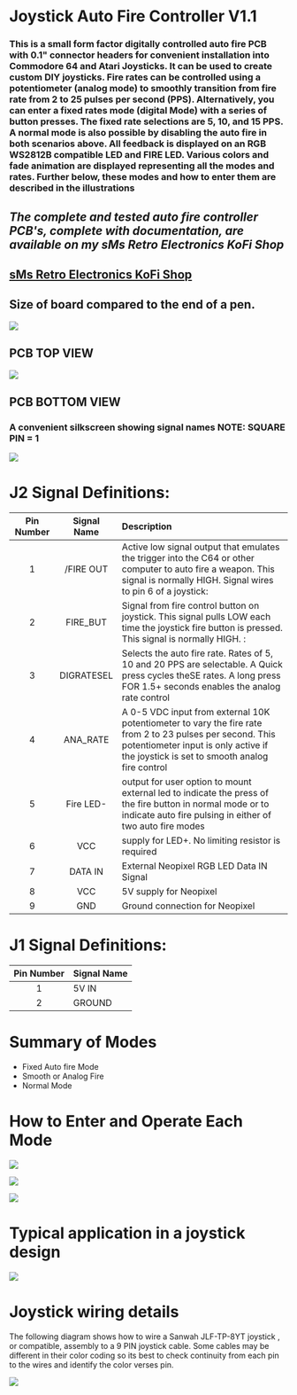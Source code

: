 # Joystick Auto Fire Controller V1.1
 ### This is a small form factor digitally controlled auto fire PCB with 0.1" connector headers for convenient installation into Commodore 64 and Atari Joysticks. It can be used to create custom DIY joysticks. Fire rates can be controlled using a potentiometer (analog mode) to smoothly transition from fire rate from 2 to 25 pulses per second (PPS). Alternatively, you can enter a fixed rates mode (digital Mode) with a series of button presses. The fixed rate selections are 5, 10, and 15 PPS. A normal mode is also possible by disabling the auto fire in both scenarios above. All feedback is displayed on an RGB WS2812B compatible LED and FIRE LED. Various colors and fade animation are displayed representing all the modes and rates. Further below, these modes and how to enter them are described in the illustrations

 ## *The complete and tested auto fire controller PCB's, complete with documentation, are available on my sMs Retro Electronics KoFi Shop*

## [sMs Retro Electronics KoFi Shop](https://ko-fi.com/smsretroelectronics)

 ## Size of board compared to the end of a pen.  

 ![](media/boardpic.jpg)

 ## PCB TOP VIEW
 
![](media/pcb_top.png)

 ## PCB BOTTOM VIEW
### A convenient silkscreen showing signal names NOTE: SQUARE PIN = 1

![](media/pcb_BOT.png)

# J2 Signal Definitions: 

|Pin Number|Signal Name|Description|
|:--:|:--:|:--|
|1|/FIRE OUT|Active low signal output that emulates the trigger into the C64 or other computer to auto fire a weapon. This signal is normally HIGH. Signal wires to pin 6 of a joystick: 
|2|FIRE_BUT|Signal from fire control button on joystick. This signal pulls LOW each time the joystick fire button is pressed. This signal is normally HIGH. :
|3|DIGRATESEL|Selects the auto fire rate. Rates of 5, 10 and 20 PPS are selectable. A Quick press cycles theSE rates. A long press FOR 1.5+ seconds enables the analog rate control|   
|4|ANA_RATE|A 0-5 VDC input from external 10K potentiometer to vary the fire rate from 2 to 23 pulses per second. This potentiometer input is only active if the joystick is set to smooth analog fire control|
|5|Fire LED-|output for user option to mount external led to indicate the press of the fire button in normal mode or to indicate auto fire pulsing in either of two auto fire modes|
|6|VCC|supply for LED+. No limiting resistor is required|
|7|DATA IN|External Neopixel RGB LED Data IN Signal|
|8|VCC|5V supply for Neopixel|
|9|GND|Ground connection for Neopixel|

# J1 Signal Definitions: 

|Pin Number|Signal Name|
|:--:|:--|
|1|5V IN|
|2|GROUND| 
   
# Summary of Modes

- Fixed Auto fire Mode
- Smooth or Analog Fire 
- Normal Mode
  
# How to Enter and Operate Each Mode

 ![](media/fixedmode.png)
 <BR>

![](media/smoothanalog.png)
<BR>

![](media/normmode.png)

# Typical application in a joystick design

![](media/application.png)

# Joystick wiring details

The following diagram shows how to wire a Sanwah JLF-TP-8YT joystick , or compatible, assembly to a 9 PIN joystick cable. Some cables may be different in their color coding so its best to check continuity from each pin to the wires and identify the color verses pin. 

![](media/joystickwiring.png)
 
 

